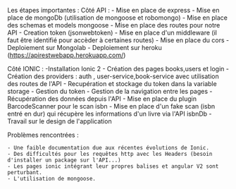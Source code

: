 Les étapes importantes : 
  Côté API : - Mise en place de express
             - Mise en place de mongoDb (utilisation de mongoose et robomongo) 
             - Mise en place des schemas et models mongoose
             - Mise en place des routes pour notre API
             - Creation token (jsonwebtoken)
             - Mise en place d'un middleware (il faut être identifié pour accèder à certaines routes)
             - Mise en place du cors 
             - Deploiement sur Mongolab 
             - Deploiement sur heroku (https://apirestwebapp.herokuapp.com/)
             
  Côté IONIC : -Installation Ionic 2
               - Création des pages books,users et login
               - Création des providers : auth , user-service,book-service avec utilisation des routes de l'API
               - Recupération et stockage du token dans la variable storage
               - Gestion du token
               - Gestion de la navigation entre les pages
               - Récupération des données depuis l'API 
               - Mise en place du plugin BarcodeScanner pour le scan isbn
               - Mise en place d'un fake scan (isbn entré en dur) qui récupère les informations d'un livre via l'API isbnDb
               -Travail sur le design de l'application
               
  Problèmes rencontrées :
  
    - Une faible documentation due aux récentes évolutions de Ionic.
    - Des difficultés pour les requêtes http avec les Headers (besoin d'installer un package sur l'API...)
    - Les pages ionic intégrant leur propres balises et angular V2 sont perturbant.
    - L'utilisation de mongoose.
